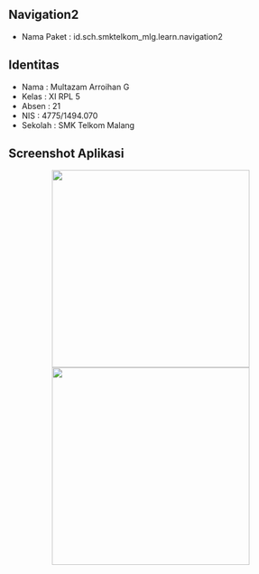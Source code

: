 ## Navigation2
* Nama Paket : id.sch.smktelkom_mlg.learn.navigation2

## Identitas
* Nama  : Multazam Arroihan G
* Kelas : XI RPL 5
* Absen : 21
* NIS   : 4775/1494.070
* Sekolah : SMK Telkom Malang

## Screenshot Aplikasi
<p align="center">
  <img src="https://cloud.githubusercontent.com/assets/22045443/22865058/e70383b0-f18e-11e6-9a41-94996e5e669c.png" width="350"/>
  <img src="https://cloud.githubusercontent.com/assets/22045443/22865059/ea339c8c-f18e-11e6-8686-32771ace44bd.png" width="350"/>
</p>
